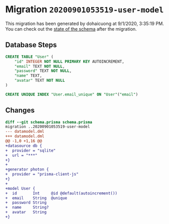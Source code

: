 # Migration `20200901053519-user-model`

This migration has been generated by dohaicuong at 9/1/2020, 3:35:19 PM.
You can check out the [state of the schema](./schema.prisma) after the migration.

## Database Steps

```sql
CREATE TABLE "User" (
    "id" INTEGER NOT NULL PRIMARY KEY AUTOINCREMENT,
    "email" TEXT NOT NULL,
    "password" TEXT NOT NULL,
    "name" TEXT,
    "avatar" TEXT NOT NULL
)

CREATE UNIQUE INDEX "User.email_unique" ON "User"("email")
```

## Changes

```diff
diff --git schema.prisma schema.prisma
migration ..20200901053519-user-model
--- datamodel.dml
+++ datamodel.dml
@@ -1,0 +1,16 @@
+datasource db {
+  provider = "sqlite"
+  url = "***"
+}
+
+generator photon {
+  provider = "prisma-client-js"
+}
+
+model User {
+  id       Int     @id @default(autoincrement())
+  email    String  @unique
+  password String
+  name     String?
+  avatar   String
+}
```


